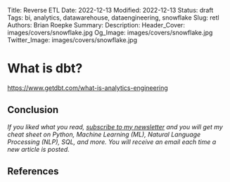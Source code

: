 Title: Reverse ETL
Date: 2022-12-13
Modified: 2022-12-13
Status: draft
Tags: bi, analytics, datawarehouse, dataengineering, snowflake
Slug: retl
Authors: Brian Roepke
Summary: 
Description: 
Header_Cover: images/covers/snowflake.jpg
Og_Image: images/covers/snowflake.jpg
Twitter_Image: images/covers/snowflake.jpg


# What is dbt?

https://www.getdbt.com/what-is-analytics-engineering

## Conclusion



*If you liked what you read, [subscribe to my newsletter](https://campaign.dataknowsall.com/subscribe) and you will get my cheat sheet on Python, Machine Learning (ML), Natural Language Processing (NLP), SQL, and more. You will receive an email each time a new article is posted.*

## References


  
  
  
